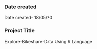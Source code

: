 ### Date created
Date created- 18/05/20

### Project Title
Explore-Bikeshare-Data Using R Language

